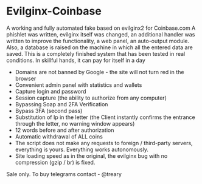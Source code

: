 # Evilginx-Coinbase

A working and fully automated fake based on evilginx2 for Coinbase.com
A phishlet was written, evilginx itself was changed, an additional handler was written to improve the functionality, a web panel, an auto-output module.
Also, a database is raised on the machine in which all the entered data are saved.
This is a completely finished system that has been tested in real conditions. In skillful hands, it can pay for itself in a day

- Domains are not banned by Google - the site will not turn red in the browser
- Convenient admin panel with statistics and wallets
- Capture login and password
- Session capture (the ability to authorize from any computer)
- Bypassing Soap and 2FA Verification
- Bypass 3FA (second pass)
- Substitution of Ip in the letter (the Client instantly confirms the entrance through the letter,
no warning window appears)
- 12 words before and after authorization
- Automatic withdrawal of ALL coins
- The script does not make any requests to foreign / third-party servers, everything is yours. Everything works autonomously.
- Site loading speed as in the original, the evilginx bug with no compression (gzip / br) is fixed.

Sale only. To buy telegrams contact - @treary
